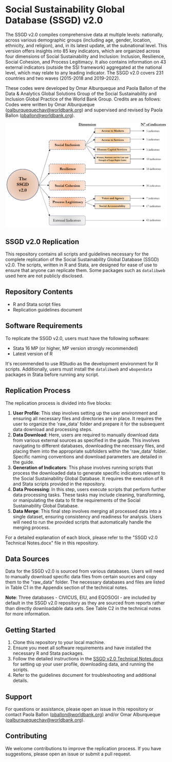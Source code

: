 # Social Sustainability Global Database (SSGD) v2.0
The SSGD v2.0 compiles comprehensive data at multiple levels: nationally, across various demographic groups (including age, gender, location, ethnicity, and religion), and, in its latest update, at the subnational level. This version offers insights into 85 key indicators, which are organized across four dimensions of Social Sustainability and Inclusion: Inclusion, Resilience, Social Cohesion, and Process Legitimacy. It also contains information on 43  external indicators (outside the SSI framework) aggregated at the national level, which may relate to any leading indicator. The SSGD v2.0 covers 231 countries and two waves (2015-2018 and 2019-2022).

These codes were developed by Omar Alburqueque and Paola Ballon of the Data & Analytics Global Solutions Group of the Social Sustainability and Inclusion Global Practice of the World Bank Group. Credits are as follows: Codes were written by Omar Alburqueque (oalburquequechav@worldbank.org) and supervised and revised by Paola Ballon (pballon@worldbank.org).

![SSGD v2.0 Indicators](https://github.com/Paola-Ballon/Social-Sustainability-Global-Database-v2.0/blob/main/documentation/Picture1.png?raw=true)

## SSGD v2.0 Replication

This repository contains all scripts and guidelines necessary for the complete replication of the Social Sustainability Global Database (SSGD) v2.0. The scripts, written in R and Stata, are designed for ease of use to ensure that anyone can replicate them. Some packages such as `datalibweb` used here are not publicly disclosed.

## Repository Contents

- R and Stata script files
- Replication guidelines document

## Software Requirements

To replicate the SSGD v2.0, users must have the following software:

- Stata 16 MP (or higher, MP version strongly recommended)
- Latest version of R

It's recommended to use RStudio as the development environment for R scripts. Additionally, users must install the `datalibweb` and `wbopendata` packages in Stata before running any script.

## Replication Process

The replication process is divided into five blocks:

1. **User Profile**: This step involves setting up the user environment and ensuring all necessary files and directories are in place. It requires the user to organize the 'raw_data' folder and prepare it for the subsequent data download and processing steps.
2. **Data Download**: Here, users are required to manually download data from various external sources as specified in the guide. This involves navigating to different databases, downloading the necessary files, and placing them into the appropriate subfolders within the 'raw_data' folder. Specific naming conventions and download parameters are detailed in the guide.
3. **Generation of Indicators**: This phase involves running scripts that process the downloaded data to generate specific indicators relevant to the Social Sustainability Global Database. It requires the execution of R and Stata scripts provided in the repository.
4. **Data Processing**: In this step, users execute scripts that perform further data processing tasks. These tasks may include cleaning, transforming, or manipulating the data to fit the requirements of the Social Sustainability Global Database.
5. **Data Merge**: This final step involves merging all processed data into a single dataset, ensuring consistency and readiness for analysis. Users will need to run the provided scripts that automatically handle the merging process.

For a detailed explanation of each block, please refer to the "SSGD v2.0 Technical Notes.docx" file in this repository.

## Data Sources

Data for the SSGD v2.0 is sourced from various databases. Users will need to manually download specific data files from certain sources and copy them to the "raw_data" folder. The necessary databases and files are listed in Table C1 in the Appendix section of the technical notes.

**Note**: Three databases - CIVICUS, EIU, and EQOSOGI - are included by default in the SSGD v2.0 repository as they are sourced from reports rather than directly downloadable data sets. See Table C2 in the technical notes for more information.

## Getting Started

1. Clone this repository to your local machine.
2. Ensure you meet all software requirements and have installed the necessary R and Stata packages.
3. Follow the detailed instructions in the [SSGD v2.0 Technical Notes.docx](https://github.com/Paola-Ballon/Social-Sustainability-Global-Database-v2.0/blob/main/documentation/SSGD%20v2.0%20Technical%20Notes.docx) for setting up your user profile, downloading data, and running the scripts.
4. Refer to the guidelines document for troubleshooting and additional details.

## Support

For questions or assistance, please open an issue in this repository or contact Paola Ballon (pballon@worldbank.org) and/or Omar Alburqueque (oalburquequechav@worldbank.org).

## Contributing

We welcome contributions to improve the replication process. If you have suggestions, please open an issue or submit a pull request.

